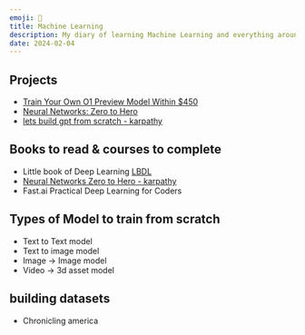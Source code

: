 ```yaml
---
emoji: 🦾
title: Machine Learning
description: My diary of learning Machine Learning and everything around it
date: 2024-02-04
---
```



## Projects

- [Train Your Own O1 Preview Model Within $450](https://sky.cs.berkeley.edu/project/sky-t1/)
- [Neural Networks: Zero to Hero](https://karpathy.ai/zero-to-hero.html)
- [lets build gpt from scratch - karpathy](https://www.youtube.com/watch?v=kCc8FmEb1nY)


## Books to read & courses to complete

- Little book of Deep Learning [LBDL](https://fleuret.org/francois/lbdl.html)
- [Neural Networks Zero to Hero - karpathy](https://karpathy.ai/zero-to-hero.html) 
- Fast.ai Practical Deep Learning for Coders

## Types of Model to train from scratch

- Text to Text model
- Text to image model
- Image -> Image model
- Video -> 3d asset model

## building datasets

- Chronicling america